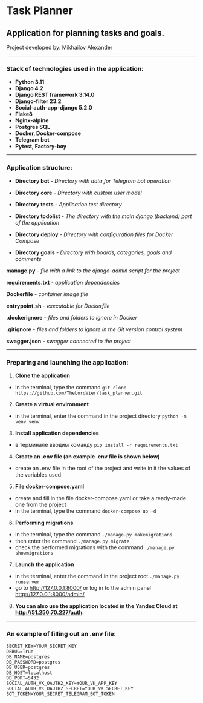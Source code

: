 # Task Planner
## Application for planning tasks and goals.

Project developed by: Mikhailov Alexander

____

### Stack of technologies used in the application:

- **Python 3.11**
- **Django 4.2**
- **Django REST framework 3.14.0**
- **Django-filter 23.2**
- **Social-auth-app-django 5.2.0**
- **Flake8**
- **Nginx-alpine**
- **Postgres SQL**
- **Docker, Docker-compose**
- **Telegram bot**
- **Pytest, Factory-boy**

____

### Application structure:

- **Directory bot** - *Directory with data for Telegram bot operation*

- **Directory core** - *Directory with custom user model*

- **Directory tests** - *Application test directory*

- **Directory todolist** - *The directory with the main django (backend) part of the application*

- **Directory deploy** - *Directory with configuration files for Docker Compose*

- **Directory goals** - *Directory with boards, categories, goals and comments*

**manage.py** - *file with a link to the django-admin script for the project*

**requirements.txt** - *application dependencies*

**Dockerfile** - *container image file*

**entrypoint.sh** - *executable for Dockerfile*

**.dockerignore** - *files and folders to ignore in Docker*

**.gitignore** - *files and folders to ignore in the Git version control system*

**swagger.json** - *swagger connected to the project*
____

### Preparing and launching the application:

1. **Clone the application**
 - in the terminal, type the command `git clone https://github.com/TheLordVier/task_planner.git`
2. **Create a virtual environment**
 - in the terminal, enter the command in the project directory `python -m venv venv`
3. **Install application dependencies**
 - в терминале вводим команду `pip install -r requirements.txt` 
4. **Create an .env file (an example .env file is shown below)**
 - create an .env file in the root of the project and write in it the values of the variables used
5. **File docker-compose.yaml**
 - create and fill in the file docker-compose.yaml or take a ready-made one from the project
 - in the terminal, type the command `docker-compose up -d` 
6. **Performing migrations**
 - in the terminal, type the command `./manage.py makemigrations`
 - then enter the command `./manage.py migrate`
 - check the performed migrations with the command `./manage.py showmigrations`
7. **Launch the application**
 - in the terminal, enter the command in the project root `./manage.py runserver`
 - go to http://127.0.0.1:8000/ or log in to the admin panel http://127.0.0.1:8000/admin/
8. **You can also use the application located in the Yandex Cloud at http://51.250.70.227/auth.**

____

### An example of filling out an .env file:

    SECRET_KEY=YOUR_SECRET_KEY
    DEBUG=True
    DB_NAME=postgres
    DB_PASSWORD=postgres
    DB_USER=postgres
    DB_HOST=localhost
    DB_PORT=5432
    SOCIAL_AUTH_VK_OAUTH2_KEY=YOUR_VK_APP_KEY
    SOCIAL_AUTH_VK_OAUTH2_SECRET=YOUR_VK_SECRET_KEY
    BOT_TOKEN=YOUR_SECRET_TELEGRAM_BOT_TOKEN